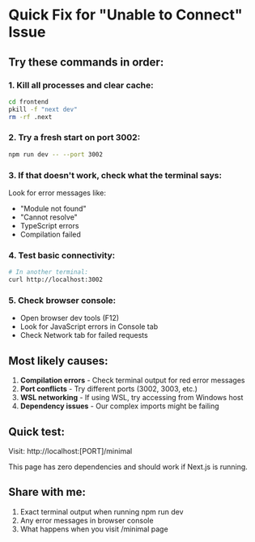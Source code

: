 # Quick Fix for "Unable to Connect" Issue

## Try these commands in order:

### 1. Kill all processes and clear cache:
```bash
cd frontend
pkill -f "next dev"
rm -rf .next
```

### 2. Try a fresh start on port 3002:
```bash
npm run dev -- --port 3002
```

### 3. If that doesn't work, check what the terminal says:
Look for error messages like:
- "Module not found"
- "Cannot resolve"
- TypeScript errors
- Compilation failed

### 4. Test basic connectivity:
```bash
# In another terminal:
curl http://localhost:3002
```

### 5. Check browser console:
- Open browser dev tools (F12)
- Look for JavaScript errors in Console tab
- Check Network tab for failed requests

## Most likely causes:

1. **Compilation errors** - Check terminal output for red error messages
2. **Port conflicts** - Try different ports (3002, 3003, etc.)
3. **WSL networking** - If using WSL, try accessing from Windows host
4. **Dependency issues** - Our complex imports might be failing

## Quick test:
Visit: http://localhost:[PORT]/minimal

This page has zero dependencies and should work if Next.js is running.

## Share with me:
1. Exact terminal output when running npm run dev
2. Any error messages in browser console
3. What happens when you visit /minimal page 